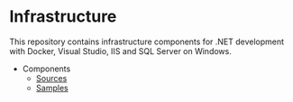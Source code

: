 # Infrastructure

<!--
TODOs

consul cookbook: open ports
octopus vagrant setup like consul
move cookbooks from ws
terraform for local config
consul config cleanup (server and client addresses)
vagrant core : private / public network optins
virtualbox: ip lookup
sql no sa password
packer template generate from terraform
0-based index for vagrant also

vagrant:
(tls)
vault
vb
dotnet

double check src / sample count
move from ws / packer

general
ci flow
ruby, chef lint, warns
environment generalization with providers (vagrant, terraform)
kitchen machine name from env (suite), allow hostmanager -> multi-machine -> mention at kitchen issue

vagrant
env vars to options
env name load from folder (check with kitchen)
machine / provisioner options directly (do not depend on env, other machines)
default options load from yml
data files load with chef

tls
prevent duplication

windows
windows file from cookbook (static and template)
package from iso (mount / umount)
generic shell with logs, output, elevated or not
official windows cookbook usage
all packages review for idempotence

octopus
clean up / unregister
samples with real projects
tentacle for running terraform / packer
env ps for selecting matching profiles - fetch from consul / vault
terraform chef solo
channels with version number
tentacle reconfigure

dotnet
cookbook for frameworks (include core)
ngen
samples

consul
dns, forwarding
separate tokens
mutliple dcs

vault
ha with chef

chef
no abbreviations (e.g. gv_vs to visual studio)
idempotence everywhere
-->

This repository contains infrastructure components for .NET development with Docker, Visual Studio, IIS and SQL Server on Windows.

- Components
  - [Sources](src/components)
  - [Samples](samples/components)
